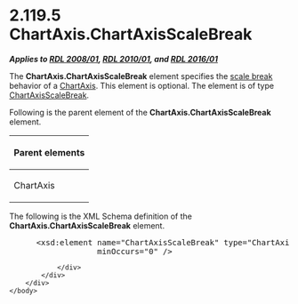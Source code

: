 <html dir="LTR" xmlns:mshelp="http://msdn.microsoft.com/mshelp" xmlns:ddue="http://ddue.schemas.microsoft.com/authoring/2003/5" xmlns:xlink="http://www.w3.org/1999/xlink" xmlns:tool="http://www.microsoft.com/tooltip">
    <head>
        <meta http-equiv="Content-Type" content="text/html; CHARSET=utf-8"></meta>
        <meta name="save" content="history"></meta>
        <title>2.119.5 ChartAxis.ChartAxisScaleBreak</title>
        <xml>
            <mshelp:toctitle title="2.119.5 ChartAxis.ChartAxisScaleBreak"></mshelp:toctitle>
            <mshelp:rltitle title="[MS-RDL]: ChartAxis.ChartAxisScaleBreak"></mshelp:rltitle>
            <mshelp:keyword index="A" term="fd32b4ce-debb-4e7b-85e6-db5e2dc154d2"></mshelp:keyword>
            <mshelp:attr name="DCSext.ContentType" value="open specification"></mshelp:attr>
            <mshelp:attr name="AssetID" value="fd32b4ce-debb-4e7b-85e6-db5e2dc154d2"></mshelp:attr>
            <mshelp:attr name="TopicType" value="kbRef"></mshelp:attr>
            <mshelp:attr name="DCSext.Title" value="[MS-RDL]: ChartAxis.ChartAxisScaleBreak" />
        </xml>
    </head>
    <body>
        <div id="header">
            <h1 class="heading">2.119.5 ChartAxis.ChartAxisScaleBreak</h1>
        </div>
        <div id="mainSection">
            <div id="mainBody">
                <div id="allHistory" class="saveHistory"></div>
                <div id="sectionSection0" class="section" name="collapseableSection">
                    

<p><b><i>Applies to </i></b><a href="1e855f94-4617-47e4-b89e-0856c6cb420f.html"><b><i>RDL 2008/01</i></b></a><b><i>,
</i></b><a href="3428e690-a348-4ec7-8a6a-8efb42d2cdee.html"><b><i>RDL 2010/01</i></b></a><b><i>,
and </i></b><a href="52ce3983-2bfc-4e72-9359-42aaf5fe4509.html"><b><i>RDL 2016/01</i></b></a></p>

<p>The <b>ChartAxis.ChartAxisScaleBreak</b> element specifies
the <a href="b2482b3f-74ab-4ca8-a9e5-c07955011743.html#gt_2d4a929f-30aa-49de-98c0-dbee18f13f34">scale break</a> behavior
of a <a href="0c19f1cb-ef68-4c28-a2d0-8601b7fd0f32.html">ChartAxis</a>. This
element is optional. The element is of type <a href="2933ab6c-fef1-4e72-8f2f-fae83e9e3bb8.html">ChartAxisScaleBreak</a>.</p>

<p>Following is the parent element of the <b>ChartAxis.ChartAxisScaleBreak</b>
element.</p>

<table>
 <thead>
  <tr>
   <th>
   <p>Parent elements</p>
   </th>
  </tr>
 </thead>
 <tr>
  <td>
  <p>ChartAxis</p>
  </td>
 </tr>
</table>

<p>The following is the XML Schema definition of the <b>ChartAxis.ChartAxisScaleBreak</b>
element.</p>

<dl>
<dd>
<div><pre> &lt;xsd:element name=&quot;ChartAxisScaleBreak&quot; type=&quot;ChartAxisScaleBreakType&quot; 
              minOccurs=&quot;0&quot; /&gt;
</pre></div>
</dd></dl>


                </div>
            </div>
        </div>
    </body>
</html>